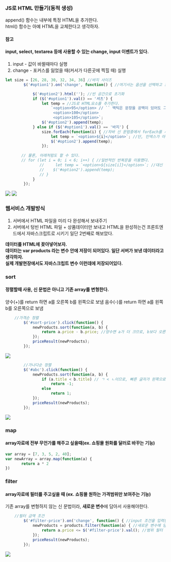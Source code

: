 ### JS로 HTML 만들기(동적 생성)
append() 함수는 내부에 특정 HTML을 추가한다.  
html() 함수는 아예 HTML을 교체한다고 생각하자.

#### 참고
#### input, select, textarea 등에 사용할 수 있는 change, input 이벤트가 있다.
1. input - 값이 바뀔때마다 실행
2. change - 포커스를 잃었을 때(커서가 다른곳에 찍힐 때) 실행

```js
let size = [26, 28, 30, 32, 34, 36] //바지 사이즈
        $('#option1').on('change', function() { //여기서는 옵션을 선택하고 포커스를 잃을 때라서, change를 사용했다.

            $('#option2').html(''); //빈 공간으로 초기화
            if ($('#option1').val() == '셔츠') {
                let temp = //JS로 HTML요소를 추가한다.
                    `<option>95</option> // `` 백틱은 문장을 공백이 있어도 그대로 쓸 수 있다.
                     <option>100</option>
                     <option>105</option>`;
                $('#option2').append(temp);
            } else if ($('#option1').val() == '바지') {
                size.forEach(function(i) { //자바 신 문법중에서 forEach를 사용했다. 
                    let temp = `<option>${i}</option>`; //단, 인덱스가 아니라 데이터가 들어간다.
                    $('#option2').append(temp);
                });
	
	   // 물론, 아래처럼도 할 수 있다.
	   // for (let i = 0; i < 6; i++) { //일반적인 반복문을 이용했다.
               //     let temp = `<option>${size[i]}</option>`; //대신 인덱스가 들어간다.
               //    $('#option2').append(temp);
               // }
            }
        });
```
![](https://images.velog.io/images/qk1890/post/3e8ae4ea-a1c8-4e29-8e3d-b0a8222836c7/%EC%8A%A4%ED%81%AC%EB%A6%B0%EC%83%B7(4).png)
![](https://images.velog.io/images/qk1890/post/a59b19e1-9fe8-4ec8-8f79-4161d3dce242/%EC%8A%A4%ED%81%AC%EB%A6%B0%EC%83%B7(7).png)




### 웹서비스 개발방식
1. 서버에서 HTML 파일을 미리 다 완성해서 보내주기
2. 서버에서 텅빈 HTML 파일 + 상품데이터만 보내고 HTML을 완성하는건 프론트엔드에서 자바스크립트로 시키기 
일단 2번째로 해보았다.

**데이터를 HTML에 꽂아넣어보자.  
데이터는 var products 라는 변수 안에 저장이 되어있다. 일단 서버가 보낸 데이터라고 생각하자.  
실제 개발현장에서도 자바스크립트 변수 이런데에 저장되어있다.**

### sort
#### 정렬할때 사용, 신 문법은 아니고 기존 array를 변형한다.
양수(+)를 return 하면 a를 오른쪽 b를 왼쪽으로 보냄
음수(-)를 return 하면 a를 왼쪽 b를 오른쪽으로 보냄
```js
	//가격순 정렬
        $('#sort-price').click(function() {
            newProducts.sort(function(a, b) {
                return a.price - b.price; //양수면 a가 더 크므로, b보다 오른쪽
            });
            priceResult(newProducts);
        });
```
![](https://images.velog.io/images/qk1890/post/7e5a7074-b43c-4b43-9cee-c08a9319ce16/image.png)

```js
        //가나다순 정렬
        $('#abc').click(function() {
            newProducts.sort(function(a, b) {
                if (a.title < b.title) // ㄱ < ㄴ이므로, 빠른 글자가 왼쪽으로 감
                    return -1;
                else
                    return 1;
            });
            priceResult(newProducts);
        });
```
![](https://images.velog.io/images/qk1890/post/898d251b-6f15-45b0-be8c-3158ccbb482f/image.png)

### map
#### array자료에 전부 무언가를 해주고 싶을때(ex. 쇼핑몰 원화를 달러로 바꾸는 기능)
```js
var array = [7, 3, 5, 2, 40];
var newArray = array.map(function(a) {
       return a * 2
})
```

### filter
#### array자료에 필터를 주고싶을 때 (ex. 쇼핑몰 원하는 가격범위만 보여주는 기능)
기존 array를 변형하지 않는 신 문법이라, **새로운 변수**에 담아서 사용해야한다.
```js
	//필터 금액 조건
        $('#filter-price').on('change', function() { //input 조건을 입력한 뒤에
            newProducts = products.filter(function(a) { //새로운 변수에 담음
                return a.price <= $('#filter-price').val(); //범위 필터
            });
            priceResult(newProducts);
        });
```
![](https://images.velog.io/images/qk1890/post/b23f134d-7169-4fdf-9971-0d1e78b06a49/image.png)
